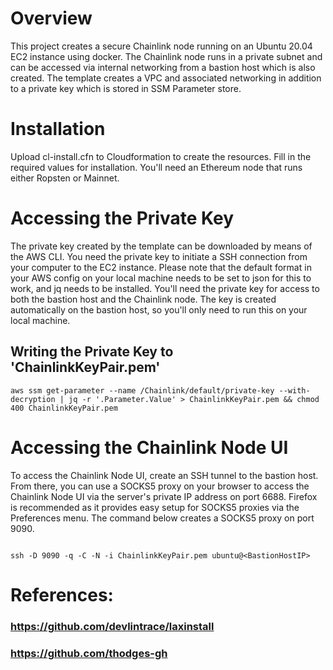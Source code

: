 
# Overview

This project creates a secure Chainlink node running on an Ubuntu 20.04 EC2 instance using docker. The Chainlink node runs in a private subnet and can be accessed via internal networking from a bastion host which is also created. The template creates a VPC and associated networking in addition to a private key which is stored in SSM Parameter store.

# Installation

Upload cl-install.cfn to Cloudformation to create the resources. Fill in the required values for installation. You'll need an Ethereum node that runs either Ropsten or Mainnet.

# Accessing the Private Key

The private key created by the template can be downloaded by means of the AWS CLI. You need the private key to initiate a SSH connection from your computer to the EC2 instance. Please note that the default format in your AWS config on your local machine needs to be set to json for this to work, and jq needs to be installed. You'll need the private key for access to both the bastion host and the Chainlink node. The key is created automatically on the bastion host, so you'll only need to run this on your local machine.

## Writing the Private Key to 'ChainlinkKeyPair.pem'

```
aws ssm get-parameter --name /Chainlink/default/private-key --with-decryption | jq -r '.Parameter.Value' > ChainlinkKeyPair.pem && chmod 400 ChainlinkKeyPair.pem
```
# Accessing the Chainlink Node UI

To access the Chainlink Node UI, create an SSH tunnel to the bastion host. From there, you can use a SOCKS5 proxy on your browser to access the Chainlink Node UI via the server's private IP address on port 6688. Firefox is recommended as it provides easy setup for SOCKS5 proxies via the Preferences menu. The command below creates a SOCKS5 proxy on port 9090.

```

ssh -D 9090 -q -C -N -i ChainlinkKeyPair.pem ubuntu@<BastionHostIP>

```
# References:  
  
### https://github.com/devlintrace/laxinstall
### https://github.com/thodges-gh  
